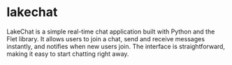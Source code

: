 # lakechat
LakeChat is a simple real-time chat application built with Python and the Flet library. It allows users to join a chat, send and receive messages instantly, and notifies when new users join. The interface is straightforward, making it easy to start chatting right away.
